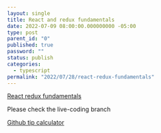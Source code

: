 ```yaml
---
layout: single
title: React and redux fundamentals
date: 2022-07-09 08:00:00.000000000 -05:00
type: post
parent_id: "0"
published: true
password: ""
status: publish
categories:
  - typescript
permalink: "2022/07/28/react-redux-fundamentals"
---
```


[React redux fundamentals](]https://stevekinney.github.io/redux-fundamentals/)

Please check the live-coding branch

[Github tip calculator](https://github.com/stevekinney/tip-calculator)
